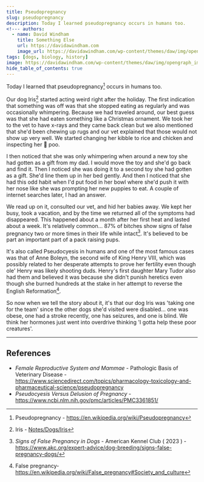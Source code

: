 ```yaml
---
title: Pseudopregnancy
slug: pseudopregnancy
description: Today I learned pseudopregnancy occurs in humans too.
<!--- authors:
  - name: David Windham
    title: Something Else
    url: https://davidawindham.com
    image_url: https://davidawindham.com/wp-content/themes/daw/img/opengraph_image.jpg -->
tags: [dogs, biology, history]
image: https://davidawindham.com/wp-content/themes/daw/img/opengraph_image.jpg
hide_table_of_contents: true
---
```


Today I learned that pseudopregnancy[^1] occurs in humans too.

<!--truncate-->

Our dog Iris[^2] started acting weird right after the holiday. The first indication that something was off was that she stopped eating as regularly and was occasionally whimpering. Because we had traveled around, our best guess was that she had eaten something like a Christmas ornament. We took her to the vet to have x-rays and they came back clean but we also mentioned that she'd been chewing up rugs and our vet explained that those would not show up very well. We started changing her kibble to rice and chicken and inspecting her 💩 poo. 

I then noticed that she was only whimpering when around a new toy she had gotten as a gift from my dad. I would move the toy and she'd go back and find it. Then I noticed she was doing it to a second toy she had gotten as a gift. She'd line them up in her bed gently. And then I noticed that she had this odd habit when I'd put food in her bowl where she'd push it with her nose like she was prompting her new puppies to eat. A couple of internet searches later, I had an answer.

We read up on it, consulted our vet, and hid her babies away. We kept her busy, took a vacation, and by the time we returned all of the symptoms had disappeared. This happened about a month after her first heat and lasted about a week. It's relatively common... 87% of bitches show signs of false pregnancy two or more times in their life while intact[^3]. It's believed to be part an important part of a pack raising pups.

It's also called Pseudocyesis in humans and one of the most famous cases was that of Anne Boleyn, the second wife of King Henry VIII, which was possibly related to her desperate attempts to prove her fertility even though ole' Henry was likely shooting duds. Henry's first daughter Mary Tudor also had them and believed it was because she didn't punish heretics even though she burned hundreds at the stake in her attempt to reverse the English Reformation[^4].

So now when we tell the story about it, it's that our dog Iris was 'taking one for the team' since the other dogs she'd visited were disabled... one was obese, one had a stroke recently, one has seizures, and one is blind. We think her hormones just went into overdrive thinking 'I gotta help these poor creatures'.

---

## References


- _Female Reproductive System and Mammae_ - Pathologic Basis of Veterinary Disease - https://www.sciencedirect.com/topics/pharmacology-toxicology-and-pharmaceutical-science/pseudopregnancy
- _Pseudocyesis Versus Delusion of Pregnancy_ - https://www.ncbi.nlm.nih.gov/pmc/articles/PMC3361851/

[^1]: Pseudopregnancy - https://en.wikipedia.org/wiki/Pseudopregnancy
[^2]: Iris - [Notes/Dogs/Iris](notes/dogs/iris)
[^3]: _Signs of False Pregnancy in Dogs_ - American Kennel Club ( 2023 ) - https://www.akc.org/expert-advice/dog-breeding/signs-false-pregnancy-dogs/
[^4]: False pregnancy- https://en.wikipedia.org/wiki/False_pregnancy#Society_and_culture